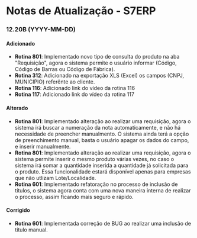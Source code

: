 # Notas de Atualização - S7ERP

### 12.20B (YYYY-MM-DD)

#### Adicionado

 * **Rotina 801**: Implementado novo tipo de consulta do produto na aba "Requisição", agora o sistema permite o usuário informar (Código, Código de Barras ou Código de Fábrica).
 * **Rotina 312**: Adicionado na exportação XLS (Excel) os campos (CNPJ, MUNICIPIO) referênte ao cliente.
 * **Rotina 116**: Adicionado link do vídeo da rotina 116
 * **Rotina 117**: Adicionado link do vídeo da rotina 117
 
 #### Alterado
 
 * **Rotina 801**: Implementado alteração ao realizar uma requisição, agora o sistema irá buscar a numeração da nota automaticamente, e não há necessidade de preencher manualmento. O sistema ainda terá a opção de preenchimento manual, basta o usuário apagar os dados do campo, e inserir manualmente.
 * **Rotina 801**: Implementado alteração ao realizar uma requisição, agora o sistema permite inserir o mesmo produto várias vezes, no caso o sistema irá somar a quantidade inserida a quantidade já solicitada para o produto. Essa funcionalidade estará disponível apenas para empresas que não utlizam Lote/Localidade.
 * **Rotina 601**: Implementado refatoração no processo de inclusão de títulos, o sistema agora conta com uma nova maneira interna de realizar o processo, assim ficando mais seguro e rápido.
 
  #### Corrigido
 
 * **Rotina 601**: Implementada correção de BUG ao realizar uma inclusão de título manual. 
